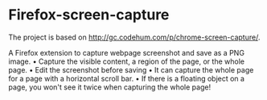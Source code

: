 Firefox-screen-capture
======================

The project is based on http://gc.codehum.com/p/chrome-screen-capture/. 

<a name="What is it"></a>
A Firefox extension to capture webpage screenshot and save as a PNG image. 
<a name="Features"></a>
• Capture the visible content, a region of the page, or the whole page. 
• Edit the screenshot before saving 
<a name="Specialties "></a>
• It can capture the whole page for a page with a horizontal scroll bar. 
• If there is a floating object on a page, you won't see it twice when capturing the whole page!